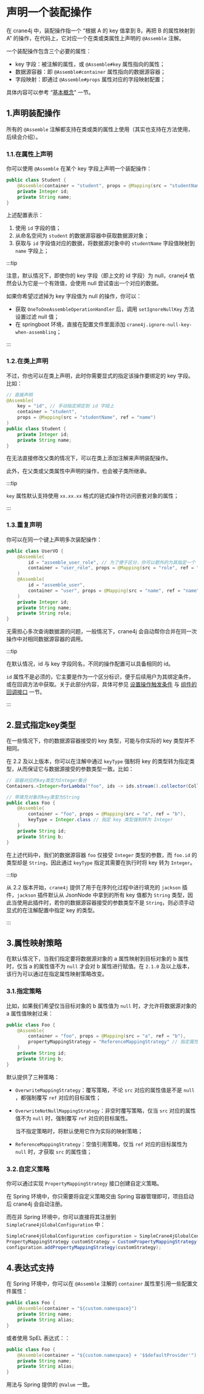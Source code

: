 # 声明一个装配操作

在 crane4j 中，装配操作指一个 “根据 A 的 key 值拿到 B，再把 B 的属性映射到 A” 的操作，在代码上，它对应一个在类或类属性上声明的 `@Assemble` 注解。

一个装配操作包含三个必要的属性：

+ key 字段：被注解的属性，或 `@Assemble#key` 属性指向的属性；
+ 数据源容器：即 `@Assemble#container` 属性指向的数据源容器；
+ 字段映射：即通过 `@Assemble#props` 属性对应的字段映射配置；

具体内容可以参考 “[基本概念](./../user_guide/basic_concept.md)” 一节。

## 1.声明装配操作

所有的 `@Assemble` 注解都支持在类或类的属性上使用（其实也支持在方法使用，后续会介绍）。

### 1.1.在属性上声明

你可以使用 `@Assemble` 在某个 key 字段上声明一个装配操作：

```java
public class Student {
    @Assemble(container = "student", props = @Mapping(src = "studentName", ref = "name"))
    private Integer id;
    private String name;
}
```

上述配置表示：

1. 使用 `id` 字段的值；
2. 从命名空间为 `student` 的数据源容器中获取数据源对象；
3. 获取与 `id` 字段值对应的数据，将数据源对象中的 `studentName` 字段值映射到 `name` 字段上；

:::tip

注意，默认情况下，即使你的 key 字段（即上文的 id 字段）为 null，cranej4 依然会认为它是一个有效值，会使用 null 尝试查出一个对应的数据。

如果你希望过滤掉为 key 字段值为 null 的操作，你可以：

- 获取 `OneToOneAssembleOperationHandler` 后，调用 `setIgnoreNullKey` 方法设置过滤 null 值；
- 在 springboot 环境，直接在配置文件里面添加 `crane4j.ignore-null-key-when-assembling`；

:::

### 1.2.在类上声明

不过，你也可以在类上声明，此时你需要显式的指定该操作要绑定的 key 字段。比如：

```java
// 直接声明
@Assemble(
    key = "id", // 手动指定绑定到 id 字段上
    container = "student", 
    props = @Mapping(src = "studentName", ref = "name")
)
public class Student {
    private Integer id;
    private String name;
}
```

在无法直接修改父类的情况下，可以在类上添加注解来声明装配操作。

此外，在父类或父类属性中声明的操作，也会被子类所继承。

:::tip

`key` 属性默认支持使用 `xx.xx.xx` 格式的链式操作符访问嵌套对象的属性；

:::

### 1.3.重复声明

你可以在同一个键上声明多次装配操作：

```java
public class UserVO {
    @Assemble(
        id = "assemble_user_role", // 为了便于区分，你可以额外的为其指定一个 id
    	container = "user_role", props = @Mapping(src = "role", ref = "role")
    )
    @Assemble(
        id = "assemble_user",
        container = "user", props = @Mapping(src = "name", ref = "name")
    )
    private Integer id;
    private String name;
    private String role;
}
```

无需担心多次查询数据源的问题，一般情况下，crane4j 会自动帮你合并在同一次操作中对相同数据源容器的调用。

:::tip

在默认情况，id 与 key 字段同名，不同的操作配置可以具备相同的 id。

`id` 属性不是必须的，它主要是作为一个区分标识，便于后续用户为其绑定条件，或在回调方法中获取。关于此部分内容，具体可参见 [设置操作触发条件](./operation_condition.md) 与 [组件的回调接口](./../advanced/callback_of_component.md) 一节。

:::

## 2.显式指定key类型

在一些情况下，你的数据源容器接受的 key 类型，可能与你实际的 key 类型并不相同。

在 2.2 及以上版本，你可以在注解中通过 `keyType`  强制将 key 的类型转为指定类型，从而保证它与数据源接受的参数类型一致。比如：

~~~java
// 容器对应的key类型为Integer集合
Containers.<Integer>forLambda("foo", ids -> ids.stream().collector(Collectors.toMap(Function::identify, Function::identify)));

// 带填充对象的key类型为String
public class Foo {
    @Assemble(
        container = "foo", props = @Mapping(src = "a", ref = "b"),
        keyType = Integer.class // 指定 key 类型强制转为 Integer
    )
    private String id;
    private String b;
}
~~~

在上述代码中，我们的数据源容器 `foo` 仅接受 `Integer` 类型的参数，而 `foo.id` 的类型却是 `String`，因此通过 `keyType` 指定其需要在执行时将 key 转为 `Integer`。

:::tip

从 2.2 版本开始，`crane4j` 提供了用于在序列化过程中进行填充的 `jackson` 插件，`jackson` 插件默认从 JsonNode 中拿到的所有 key 值都为 `String` 类型，因此当使用此插件时，若你的数据源容器接受的参数类型不是 `String`，则必须手动显式的在注解配置中指定 key 的类型。

:::

## 3.属性映射策略

在默认情况下，当我们指定要将数据源对象的 a 属性映射到目标对象的 b 属性时，仅当 a 的属性值不为 `null` 才会对 b 属性进行赋值。在 `2.1.0` 及以上版本， 该行为可以通过在指定属性映射策略改变。

### 3.1.指定策略

比如，如果我们希望仅当目标对象的 b 属性值为 `null` 时，才允许将数据源对象的 a 属性值映射过来：

~~~java
public class Foo {
    @Assemble(
        container = "foo", props = @Mapping(src = "a", ref = "b"),
        propertyMappingStrategy = "ReferenceMappingStrategy" // 指定属性映射策略
    )
    private String id;
    private String b;
}
~~~

默认提供了三种策略：

+ `OverwriteMappingStrategy`：覆写策略，不论 `src` 对应的属性值是不是 `null` ，都强制覆写 `ref` 对应的目标属性；

+ `OverwriteNotNullMappingStrategy`：非空时覆写策略，仅当 `src` 对应的属性值不为 `null` 时，强制覆写 `ref` 对应的目标属性。

	当不指定策略时，将默认使用它作为实际的映射策略；

+ `ReferenceMappingStrategy`：空值引用策略，仅当 `ref` 对应的目标属性为 `null` 时，才获取 `src` 的属性值；

### 3.2.自定义策略

你可以通过实现 `PropertyMappingStrategy` 接口创建自定义策略。

在 Spring 环境中，你只需要将自定义策略交由 Spring 容器管理即可，项目启动后 crane4j 会自动注册。

而在非 Spring 环境中，你可以直接将其注册到 `SimpleCrane4jGlobalConfiguration` 中：

~~~java
SimpleCrane4jGlobalConfiguration configuration = SimpleCrane4jGlobalConfiguration.create();
PropertyMappingStrategy customStrategy = CustomPropertyMappingStrategy();
configuration.addPropertyMappingStrategy(customStrategy);
~~~

## 4.表达式支持

在 Spring 环境中，你可以在 `@Assemble` 注解的 `container` 属性里引用一些配置文件属性：

```java
public class Foo {
    @Assemble(container = "${custom.namespace}")
    private String name;
    private String alias;
}
```

或者使用 SpEL 表达式：：

```java
public class Foo {
    @Assemble(container = "${custom.namespace} + '$$defaultProvider'")
    private String name;
    private String alias;
}
```

用法与 Spring 提供的 `@Value` 一致。